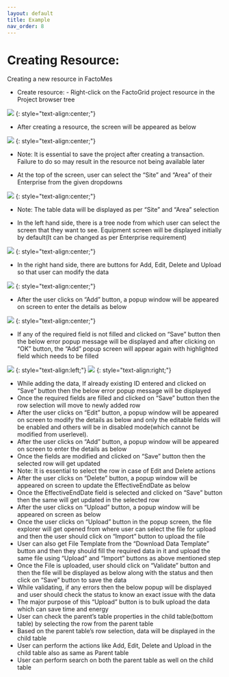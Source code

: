 ```yaml
---
layout: default
title: Example
nav_order: 8
---
```

# Creating Resource:
Creating a new resource in FactoMes
 *  Create resource: - Right-click on the FactoGrid project resource in the Project browser tree

![](../../assets/images/example/example-1.png)
{: style="text-align:center;"}

 *  After creating a resource, the screen will be appeared as below
 
![](../../assets/images/example/example-2.png)
{: style="text-align:center;"}
*  Note: It is essential to save the project after creating a transaction. Failure to do so may result in the resource not being available later

 *  At the top of the screen, user can select the “Site” and “Area” of their Enterprise from the given dropdowns

![](../../assets/images/example/example-3.png)
{: style="text-align:center;"}
*  Note: The table data will be displayed as per “Site” and “Area” selection

 *  In the left hand side, there is a tree node from which user can select the screen that they want to see. Equipment screen will be displayed initially by default(It can be changed as per Enterprise requirement)

![](../../assets/images/example/example-4.png)
{: style="text-align:center;"}

 *  In the right hand side, there are buttons for Add, Edit, Delete and Upload so that user can modify the data

![](../../assets/images/example/example-5.png)
{: style="text-align:center;"}

 *  After the user clicks on “Add” button, a popup window will be appeared on screen to enter the details as below

![](../../assets/images/example/example-6.png)
{: style="text-align:center;"}

 *  If any of the required field is not filled and clicked on “Save” button then the below error popup message will be displayed and after clicking on “OK” button, the “Add” popup screen will appear again with highlighted field which needs to be filled

![](../../assets/images/example/example-7.png)
{: style="text-align:left;"}
![](../../assets/images/example/example-8.png)
{: style="text-align:right;"}

 * While adding the data, If already existing ID entered and clicked on “Save” button  then the below error popup message will be displayed
 * Once the required fields are filled and clicked on “Save” button then the row selection will move to newly added row
 * After the user clicks on “Edit” button, a popup window will be appeared on screen to modify the details as below and only the editable fields will be enabled and others will be in disabled mode(which cannot be modified from userlevel).  
 * After the user clicks on “Add” button, a popup window will be appeared on screen to enter the details as below
 * Once the fields are modified and clicked on “Save” button then the selected row will get updated
 *	Note: It is essential to select the row in case of Edit and Delete actions
 *	After the user clicks on “Delete” button, a popup window will be appeared on screen to update the EffectiveEndDate as below
 * Once the EffectiveEndDate field is selected and clicked on “Save” button then the same will get updated in the selected row
 *	After the user clicks on “Upload” button, a popup window will be appeared on screen as below
 *	Once the user clicks on “Upload” button in the popup screen, the file explorer will get opened from where user can select the file for upload and then the user should click on “Import” button to upload the file
 *	User can also get File Template from the “Download Data Template” button and then they should fill the required data in it and upload the same file using “Upload” and “Import” buttons as above mentioned step
 *	Once the File is uploaded, user should click on “Validate” button and then the file will be displayed as below along with the status and then click on “Save” button to save the data
 *	While validating, if any errors then the below popup will be displayed and user should check the status to know an exact issue with the data
 *	The major purpose of this “Upload” button is to bulk upload the data which can save time and energy
 *	User can check the parent’s table properties in the child table(bottom table) by selecting the row from the parent table
 *	Based on the parent table’s row selection, data will be displayed in the child table
 *	User can perform the actions like Add, Edit, Delete and Upload in the child table also as same as Parent table
 *	User can perform search on both the parent table as well on the child table

